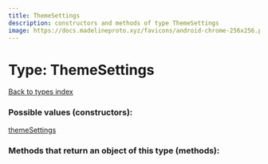 ```yaml
---
title: ThemeSettings
description: constructors and methods of type ThemeSettings
image: https://docs.madelineproto.xyz/favicons/android-chrome-256x256.png
---
```

# Type: ThemeSettings  
[Back to types index](index.md)



### Possible values (constructors):

[themeSettings](../constructors/themeSettings.md)  



### Methods that return an object of this type (methods):



